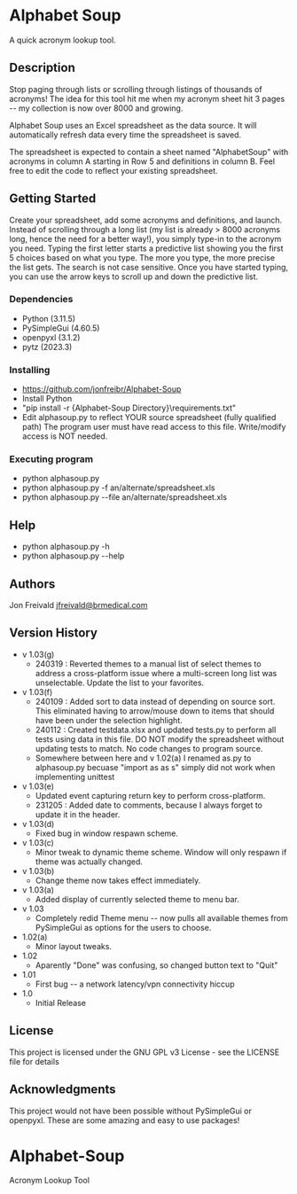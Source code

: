 # Alphabet Soup

A quick acronym lookup tool.

## Description

Stop paging through lists or scrolling through listings of thousands of acronyms!
The idea for this tool hit me when my acronym sheet hit 3 pages -- my collection
is now over 8000 and growing.

Alphabet Soup uses an Excel spreadsheet as the data source. It will automatically
refresh data every time the spreadsheet is saved.

The spreadsheet is expected to contain a sheet named "AlphabetSoup" with acronyms 
in column A starting in Row 5 and definitions in column B. Feel free to edit the
code to reflect your existing spreadsheet.

## Getting Started

Create your spreadsheet, add some acronyms and definitions, and launch. Instead of
scrolling through a long list (my list is already > 8000 acronyms long, hence the need
for a better way!), you simply type-in to the acronym you need. Typing the first letter
starts a predictive list showing you the first 5 choices based on what you type. The
more you type, the more precise the list gets. The search is not case sensitive. Once 
you have started typing, you can use the arrow keys to scroll up and down the
predictive list.

### Dependencies

* Python (3.11.5)
* PySimpleGui (4.60.5)
* openpyxl (3.1.2)
* pytz (2023.3)

### Installing

* https://github.com/jonfreibr/Alphabet-Soup
* Install Python
* "pip install -r {Alphabet-Soup Directory}\requirements.txt"
* Edit alphasoup.py to reflect YOUR source spreadsheet (fully qualified path)
    The program user must have read access to this file. Write/modify
    access is NOT needed.

### Executing program

* python alphasoup.py
* python alphasoup.py -f an/alternate/spreadsheet.xls
* python alphasoup.py --file an/alternate/spreadsheet.xls

## Help

* python alphasoup.py -h
* python alphasoup.py --help

## Authors

Jon Freivald
jfreivald@brmedical.com

## Version History

* v 1.03(g)
    * 240319    : Reverted themes to a manual list of select themes to address a cross-platform issue
    where a multi-screen long list was unselectable. Update the list to your favorites.
* v 1.03(f)
    * 240109    : Added sort to data instead of depending on source sort. This eliminated having to arrow/mouse down to items that should have been under the selection highlight.
    * 240112    : Created testdata.xlsx and updated tests.py to perform all tests using data in this file. DO NOT modify the spreadsheet without updating tests to match. No code changes to program source.
    * Somewhere between here and v 1.02(a) I renamed as.py to alphasoup.py becuase "import as as s" simply did not work when implementing unittest
* v 1.03(e)
    * Updated event capturing return key to perform cross-platform.
    * 231205	: Added date to comments, because I always forget to update it in the header.
* v 1.03(d)
    * Fixed bug in window respawn scheme.
* v 1.03(c)
    * Minor tweak to dynamic theme scheme. Window will only respawn if theme was actually changed.
* v 1.03(b)
    * Change theme now takes effect immediately.
* v 1.03(a)
    * Added display of currently selected theme to menu bar.
* v 1.03
    * Completely redid Theme menu -- now pulls all available themes from PySimpleGui as options for the users to choose.
* 1.02(a)
    * Minor layout tweaks.
* 1.02
    * Aparently "Done" was confusing, so changed button text to "Quit"
* 1.01
    * First bug -- a network latency/vpn connectivity hiccup
* 1.0
    * Initial Release

## License

This project is licensed under the GNU GPL v3 License - see the LICENSE file for details

## Acknowledgments

This project would not have been possible without PySimpleGui or openpyxl. These are some
amazing and easy to use packages!

# Alphabet-Soup
 Acronym Lookup Tool
